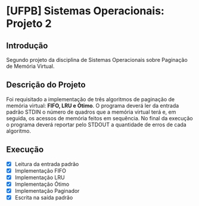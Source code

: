 # [UFPB] Sistemas Operacionais: Projeto 2

## Introdução
Segundo projeto da disciplina de Sistemas Operacionais sobre Paginação de Memória Virtual.

## Descrição do Projeto

Foi requisitado a implementação de três algoritmos de paginação de memória virtual: **FIFO, LRU e Ótimo**. O programa deverá ler da entrada padrão STDIN o número de quadros que a memória virtual terá e, em seguida, os acessos de memória feitos em sequência. No final da execução o programa deverá reportar pelo STDOUT a quantidade de erros de cada algoritmo.

## Execução

- [x] Leitura da entrada padrão
- [x] Implementação FIFO
- [x] Implementação LRU
- [x] Implementação Ótimo
- [x] Implementação Paginador
- [x] Escrita na saída padrão
